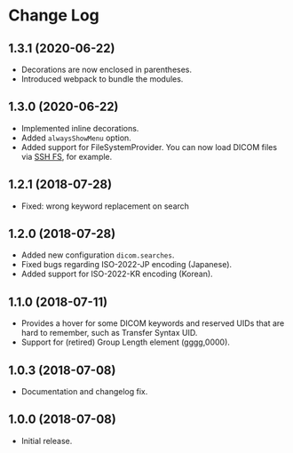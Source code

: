 # Change Log

## 1.3.1 (2020-06-22)

- Decorations are now enclosed in parentheses.
- Introduced webpack to bundle the modules.

## 1.3.0 (2020-06-22)

- Implemented inline decorations.
- Added `alwaysShowMenu` option.
- Added support for FileSystemProvider. You can now load DICOM files via [SSH FS](https://marketplace.visualstudio.com/items?itemName=Kelvin.vscode-sshfs), for example.

## 1.2.1 (2018-07-28)

- Fixed: wrong keyword replacement on search

## 1.2.0 (2018-07-28)

- Added new configuration `dicom.searches`.
- Fixed bugs regarding ISO-2022-JP encoding (Japanese).
- Added support for ISO-2022-KR encoding (Korean).

## 1.1.0 (2018-07-11)

- Provides a hover for some DICOM keywords and reserved UIDs
  that are hard to remember, such as Transfer Syntax UID.
- Support for (retired) Group Length element (gggg,0000).

## 1.0.3 (2018-07-08)

- Documentation and changelog fix.

## 1.0.0 (2018-07-08)

- Initial release.
